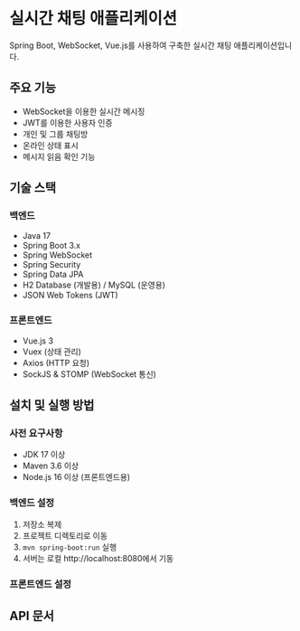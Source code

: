 # 실시간 채팅 애플리케이션

Spring Boot, WebSocket, Vue.js를 사용하여 구축한 실시간 채팅 애플리케이션입니다.

## 주요 기능

- WebSocket을 이용한 실시간 메시징
- JWT를 이용한 사용자 인증
- 개인 및 그룹 채팅방
- 온라인 상태 표시
- 메시지 읽음 확인 기능

## 기술 스택

### 백엔드
- Java 17
- Spring Boot 3.x
- Spring WebSocket
- Spring Security
- Spring Data JPA
- H2 Database (개발용) / MySQL (운영용)
- JSON Web Tokens (JWT)

### 프론트엔드
- Vue.js 3
- Vuex (상태 관리)
- Axios (HTTP 요청)
- SockJS & STOMP (WebSocket 통신)

## 설치 및 실행 방법

### 사전 요구사항
- JDK 17 이상
- Maven 3.6 이상
- Node.js 16 이상 (프론트엔드용)

### 백엔드 설정
1. 저장소 복제
2. 프로젝트 디렉토리로 이동
3. `mvn spring-boot:run` 실행
4. 서버는 로컬 http://localhost:8080에서 기동

### 프론트엔드 설정


## API 문서

